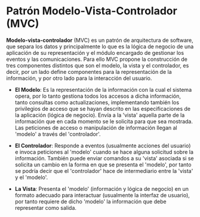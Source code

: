 # Patrón Modelo-Vista-Controlador (MVC)

**Modelo-vista-controlador** (MVC) es un patrón de arquitectura de software, que separa los datos y principalmente lo que es la lógica de negocio de una aplicación de su representación y el módulo encargado de gestionar los eventos y las comunicaciones. Para ello MVC propone la construcción de tres componentes distintos que son el modelo, la vista y el controlador, es decir, por un lado define componentes para la representación de la información, y por otro lado para la interacción del usuario.

- **El Modelo**: Es la representación de la información con la cual el sistema opera, por lo tanto gestiona todos los accesos a dicha información, tanto consultas como actualizaciones, implementando también los privilegios de acceso que se hayan descrito en las especificaciones de la aplicación (lógica de negocio). Envía a la 'vista' aquella parte de la información que en cada momento se le solicita para que sea mostrada. Las peticiones de acceso o manipulación de información llegan al 'modelo' a través del 'controlador'.

- **El Controlador**: Responde a eventos (usualmente acciones del usuario) e invoca peticiones al 'modelo' cuando se hace alguna solicitud sobre la información. También puede enviar comandos a su 'vista' asociada si se solicita un cambio en la forma en que se presenta el 'modelo', por tanto se podría decir que el 'controlador' hace de intermediario entre la 'vista' y el 'modelo'.

- **La Vista**: Presenta el 'modelo' (información y lógica de negocio) en un formato adecuado para interactuar (usualmente la interfaz de usuario), por tanto requiere de dicho 'modelo' la información que debe representar como salida.
